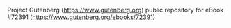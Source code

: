 Project Gutenberg (https://www.gutenberg.org) public repository
for eBook #72391 (https://www.gutenberg.org/ebooks/72391)
